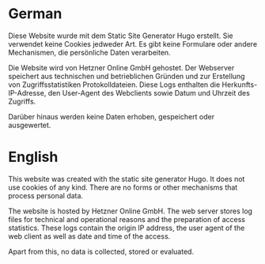 # German

Diese Website wurde mit dem Static Site Generator Hugo erstellt. Sie verwendet keine Cookies jedweder Art. Es gibt keine Formulare oder andere Mechanismen, die persönliche Daten verarbeiten.

Die Website wird von Hetzner Online GmbH gehostet. Der Webserver speichert aus technischen und betrieblichen Gründen und zur Erstellung von Zugriffsstatistiken Protokolldateien. Diese Logs enthalten die Herkunfts-IP-Adresse, den User-Agent des Webclients sowie Datum und Uhrzeit des Zugriffs.

Darüber hinaus werden keine Daten erhoben, gespeichert oder ausgewertet.

# English

This website was created with the static site generator Hugo. It does not use cookies of any kind. There are no forms or other mechanisms that process personal data.

The website is hosted by Hetzner Online GmbH. The web server stores log files for technical and operational reasons and the preparation of access statistics. These logs contain the origin IP address, the user agent of the web client as well as date and time of the access.

Apart from this, no data is collected, stored or evaluated.
